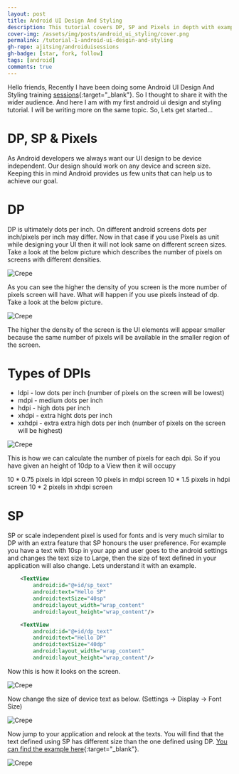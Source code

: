 ```yaml
---
layout: post
title: Android UI Design And Styling
description: This tutorial covers DP, SP and Pixels in depth with examples. And what to use where. Android UI Design And Styling.
cover-img: /assets/img/posts/android_ui_styling/cover.png
permalink: /tutorial-1-android-ui-desgin-and-styling
gh-repo: ajitsing/androiduisessions
gh-badge: [star, fork, follow]
tags: [android]
comments: true
---
```


Hello friends, Recently I have been doing some Android UI Design And Styling training [sessions](https://github.com/ajitsing/AndroidUISessions){:target="_blank"}. So I thought to share it with the wider audience. And here I am with my first android ui design and styling tutorial. I will be writing more on the same topic. So, Lets get started...

# DP, SP & Pixels

As Android developers we always want our UI design to be device independent. Our design should work on any device and screen size. Keeping this in mind Android provides us few units that can help us to achieve our goal.

# DP

DP is ultimately dots per inch. On different android screens dots per inch/pixels per inch may differ. Now in that case if you use Pixels as unit while designing your UI then it will not look same on different screen sizes. Take a look at the below picture which describes the number of pixels on screens with different densities.

![Crepe](/assets/img/posts/android_ui_styling/android_ui_styling_1.png)

As you can see the higher the density of you screen is the more number of pixels screen will have. What will happen if you use pixels instead of dp. Take a look at the below picture.

![Crepe](/assets/img/posts/android_ui_styling/android_ui_styling_2.png)

The higher the density of the screen is the UI elements will appear smaller because the same number of pixels will be available in the smaller region of the screen.

# Types of DPIs

* ldpi - low dots per inch (number of pixels on the screen will be lowest)
* mdpi - medium dots per inch
* hdpi - high dots per inch
* xhdpi - extra hight dots per inch
* xxhdpi - extra extra high dots per inch (number of pixels on the screen will be highest)

![Crepe](/assets/img/posts/android_ui_styling/android_ui_styling_3.png)

This is how we can calculate the number of pixels for each dpi. So if you have given an height of 10dp to a View then it will occupy

10 * 0.75 pixels in ldpi screen
10 pixels in mdpi screen
10 * 1.5 pixels in hdpi screen
10 * 2 pixels in xhdpi screen

# SP

SP or scale independent pixel is used for fonts and is very much similar to DP with an extra feature that SP honours the user preference. For example you have a text with 10sp in your app and user goes to the android settings and changes the text size to Large, then the size of text defined in your application will also change. Lets understand it with an example.

```xml
    <TextView
        android:id="@+id/sp_text"
        android:text="Hello SP"
        android:textSize="40sp"
        android:layout_width="wrap_content"
        android:layout_height="wrap_content"/>

    <TextView
        android:id="@+id/dp_text"
        android:text="Hello DP"
        android:textSize="40dp"
        android:layout_width="wrap_content"
        android:layout_height="wrap_content"/>
```

Now this is how it looks on the screen.

![Crepe](/assets/img/posts/android_ui_styling/android_ui_styling_4.png)

Now change the size of device text as below. (Settings -> Display -> Font Size)

![Crepe](/assets/img/posts/android_ui_styling/android_ui_styling_5.png)

Now jump to your application and relook at the texts. You will find that the text defined using SP has different size than the one defined using DP. [You can find the example here](https://github.com/ajitsing/AndroidUISessions){:target="_blank"}.

![Crepe](/assets/img/posts/android_ui_styling/android_ui_styling_6.png)

